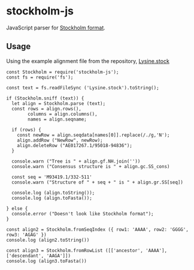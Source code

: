 # stockholm-js

JavaScript parser for [Stockholm format](https://en.wikipedia.org/wiki/Stockholm_format).

## Usage

Using the example alignment file from the repository, [Lysine.stock](data/Lysine.stock)

~~~~
const Stockholm = require('stockholm-js');
const fs = require('fs');

const text = fs.readFileSync ('Lysine.stock').toString();

if (Stockholm.sniff (text)) {
  let align = Stockholm.parse (text);
  const rows = align.rows(),
        columns = align.columns(),
        names = align.seqname;

  if (rows) {
    const newRow = align.seqdata[names[0]].replace(/./g,'N');
    align.addRow ("NewRow", newRow);
    align.deleteRow ("AE017267.1/95018-94836");
  }

  console.warn ("Tree is " + align.gf.NH.join(''))
  console.warn ("Consensus structure is " + align.gc.SS_cons)
  
  const seq = 'M93419.1/332-511'
  console.warn ("Structure of " + seq + " is " + align.gr.SS[seq])

  console.log (align.toString());
  console.log (align.toFasta());

} else {
  console.error ("Doesn't look like Stockholm format");
}

const align2 = Stockholm.fromSeqIndex ({ row1: 'AAAA', row2: 'GGGG', row3: 'AGAG' })
console.log (align2.toString())

const align3 = Stockholm.fromRowList ([['ancestor', 'AAAA'], ['descendant', 'AAGA']])
console.log (align3.toFasta())
~~~~
